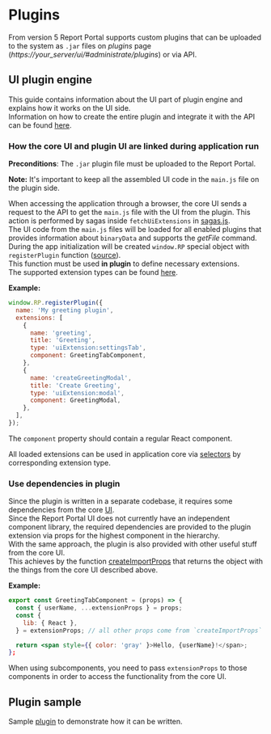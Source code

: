 # Plugins

From version 5 Report Portal supports custom plugins that can be uploaded to the system as `.jar` files on _plugins_ page (_https://your_server/ui/#administrate/plugins_) or via API.

## UI plugin engine

This guide contains information about the UI part of plugin engine and explains how it works on the UI side.<br/>
Information on how to create the entire plugin and integrate it with the API can be found [here]().

### How the core UI and plugin UI are linked during application run

**Preconditions**: The `.jar` plugin file must be uploaded to the Report Portal.

**Note:** It's important to keep all the assembled UI code in the `main.js` file on the plugin side.

When accessing the application through a browser, the core UI sends a request to the API to get the `main.js` file with the UI from the plugin.
This action is performed by sagas inside `fetchUiExtensions` in [sagas.js](https://github.com/reportportal/service-ui/blob/master/app/src/controllers/plugins/uiExtensions/sagas.js).<br/>
The UI code from the `main.js` files will be loaded for all enabled plugins that provides information about `binaryData` and supports the _getFile_ command.<br/>
During the app initialization will be created `window.RP` special object with `registerPlugin` function ([source](https://github.com/reportportal/service-ui/blob/master/app/src/controllers/plugins/uiExtensions/registerPlugin.jsx)).<br/>
This function must be used **in plugin** to define necessary extensions.<br/>
The supported extension types can be found [here](https://github.com/reportportal/service-ui/blob/master/app/src/controllers/plugins/uiExtensions/constants.js).

**Example:**

```javascript
window.RP.registerPlugin({
  name: 'My greeting plugin',
  extensions: [
    {
      name: 'greeting',
      title: 'Greeting',
      type: 'uiExtension:settingsTab',
      component: GreetingTabComponent,
    },
    {
      name: 'createGreetingModal',
      title: 'Create Greeting',
      type: 'uiExtension:modal',
      component: GreetingModal,
    },
  ],
});
```

The `component` property should contain a regular React component.

All loaded extensions can be used in application core via [selectors](https://github.com/reportportal/service-ui/blob/master/app/src/controllers/plugins/uiExtensions/selectors.js) by corresponding extension type.

### Use dependencies in plugin

Since the plugin is written in a separate codebase, it requires some dependencies from the core [UI](https://github.com/reportportal/service-ui).<br/>
Since the Report Portal UI does not currently have an independent component library, the required dependencies are provided to the plugin extension via props for the highest component in the hierarchy.<br/>
With the same approach, the plugin is also provided with other useful stuff from the core UI.<br/>
This achieves by the function [createImportProps](https://github.com/reportportal/service-ui/blob/master/app/src/controllers/plugins/uiExtensions/createImportProps.js) that returns the object with the things from the core UI described above.

**Example:**

```jsx harmony
export const GreetingTabComponent = (props) => {
  const { userName, ...extensionProps } = props;
  const {
    lib: { React },
  } = extensionProps; // all other props come from `createImportProps` during plugin registration

  return <span style={{ color: 'gray' }>Hello, {userName}!</span>;
};
```

When using subcomponents, you need to pass `extensionProps` to those components in order to access the functionality from the core UI.

## Plugin sample

Sample [plugin](https://github.com/reportportal/plugin-example) to demonstrate how it can be written.
